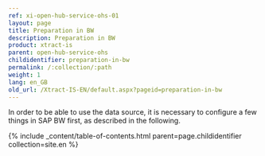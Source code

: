 ```yaml
---
ref: xi-open-hub-service-ohs-01
layout: page
title: Preparation in BW
description: Preparation in BW
product: xtract-is
parent: open-hub-service-ohs
childidentifier: preparation-in-bw
permalink: /:collection/:path
weight: 1
lang: en_GB
old_url: /Xtract-IS-EN/default.aspx?pageid=preparation-in-bw
---
```


In order to be able to use the data source, it is necessary to configure a few things in SAP BW first, as described in the following.

{% include _content/table-of-contents.html parent=page.childidentifier collection=site.en %}